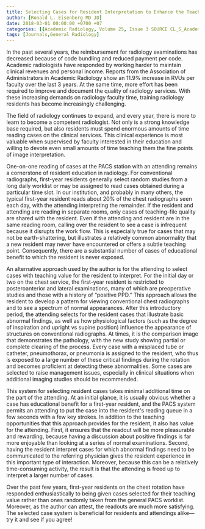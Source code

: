 ```yaml
---
title: Selecting Cases for Resident Interpretation to Enhance the Teaching Experience
author: [Ronald L. Eisenberg MD JD]
date: 2018-03-01 00:00:00 +0700 +07
categories: [{Academic Radiology, Volume 25, Issue 3 SOURCE CL_S_AcademicRadiologyVolume25Issue3 1}]
tags: [Journals,General Radiology]
---
```

In the past several years, the reimbursement for radiology examinations has decreased because of code bundling and reduced payment per code. Academic radiologists have responded by working harder to maintain clinical revenues and personal income. Reports from the Association of Administrators in Academic Radiology show an 11.9% increase in RVUs per faculty over the last 3 years. At the same time, more effort has been required to improve and document the quality of radiology services. With these increasing demands on radiology faculty time, training radiology residents has become increasingly challenging.

The field of radiology continues to expand, and every year, there is more to learn to become a competent radiologist. Not only is a strong knowledge base required, but also residents must spend enormous amounts of time reading cases on the clinical services. This clinical experience is most valuable when supervised by faculty interested in their education and willing to devote even small amounts of time teaching them the fine points of image interpretation.

One-on-one reading of cases at the PACS station with an attending remains a cornerstone of resident education in radiology. For conventional radiographs, first-year residents generally select random studies from a long daily worklist or may be assigned to read cases obtained during a particular time slot. In our institution, and probably in many others, the typical first-year resident reads about 20% of the chest radiographs seen each day, with the attending interpreting the remainder. If the resident and attending are reading in separate rooms, only cases of teaching-file quality are shared with the resident. Even if the attending and resident are in the same reading room, calling over the resident to see a case is infrequent because it disrupts the work flow. This is especially true for cases that may not be earth-shattering, but illustrates a relatively common abnormality that a new resident may never have encountered or offers a subtle teaching point. Consequently, there are a substantial number of cases of educational benefit to which the resident is never exposed.

An alternative approach used by the author is for the attending to select cases with teaching value for the resident to interpret. For the initial day or two on the chest service, the first-year resident is restricted to posteroanterior and lateral examinations, many of which are preoperative studies and those with a history of “positive PPD.” This approach allows the resident to develop a pattern for viewing conventional chest radiographs and to see a spectrum of normal appearances. After this introductory period, the attending selects for the resident cases that illustrate basic abnormal findings, as well as how physiological factors (such as the degree of inspiration and upright vs supine position) influence the appearance of structures on conventional radiographs. At times, it is the comparison image that demonstrates the pathology, with the new study showing partial or complete clearing of the process. Every case with a misplaced tube or catheter, pneumothorax, or pneumonia is assigned to the resident, who thus is exposed to a large number of these critical findings during the rotation and becomes proficient at detecting these abnormalities. Some cases are selected to raise management issues, especially in clinical situations when additional imaging studies should be recommended.

This system for selecting resident cases takes minimal additional time on the part of the attending. At an initial glance, it is usually obvious whether a case has educational benefit for a first-year resident, and the PACS system permits an attending to put the case into the resident's reading queue in a few seconds with a few key strokes. In addition to the teaching opportunities that this approach provides for the resident, it also has value for the attending. First, it ensures that the readout will be more pleasurable and rewarding, because having a discussion about positive findings is far more enjoyable than looking at a series of normal examinations. Second, having the resident interpret cases for which abnormal findings need to be communicated to the referring physician gives the resident experience in this important type of interaction. Moreover, because this can be a relatively time-consuming activity, the result is that the attending is freed up to interpret a larger number of cases.

Over the past few years, first-year residents on the chest rotation have responded enthusiastically to being given cases selected for their teaching value rather than ones randomly taken from the general PACS worklist. Moreover, as the author can attest, the readouts are much more satisfying. The selected case system is beneficial for residents and attendings alike—try it and see if you agree!